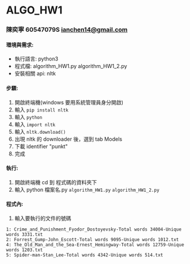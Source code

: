 # ALGO_HW1 #
### 陳奕寧  60547079S ianchen14@gmail.com #

#### 環境與需求:
* 執行語言: python3
* 程式檔: algorithm_HW1.py algorithm_HW1_2.py
* 安裝相關 api: nltk

#### 步驟:  
1.  開啟終端機(windows 要用系統管理員身分開啟)  
2.  輸入 ```pip install nltk```    
3.  輸入 ```python```  
4.  輸入 ```import nltk```  
5.  輸入 ```nltk.download()```  
6.  出現 nltk 的 downloader 後，選到 tab Models  
7.  下載 identifier "punkt"  
8.  完成  

#### 執行:  
1.  開啟終端機 cd 到 程式碼的資料夾下  
2.  輸入 python 檔案名.py ```algorithm_HW1.py``` ```algorithm_HW1_2.py```

#### 程式內:  
1.  輸入要執行的文件的號碼

```
1: Crime_and_Punishment_Fyodor_Dostoyevsky-Total words 34004-Unique words 3331.txt  
2: Forrest_Gump-John_Escott-Total words 9095-Unique words 1012.txt  
4: The_Old_Man_and_the_Sea-Ernest_Hemingway-Total words 12759-Unique words 1203.txt  
5: Spider-man-Stan_Lee-Total words 4342-Unique words 514.txt  
```
